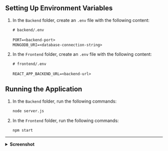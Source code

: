 ## Setting Up Environment Variables

1. In the `Backend` folder, create an `.env` file with the following content:

    ```env
    # backend/.env

    PORT=<backend-port>
    MONGODB_URI=<database-connection-string>
    ```

2. In the `Frontend` folder, create an `.env` file with the following content:

    ```env
    # frontend/.env

    REACT_APP_BACKEND_URL=<backend-url>
    ```

## Running the Application

1. In the `Backend` folder, run the following commands:

    ```bash
    node server.js
    ```
    
2. In the `Frontend` folder, run the following commands:

    ```bash
    npm start
    ```

---
<details>
<summary><b>Screenshot</b></summary>
<img src='./screenshot/Home.png' title="Home Page" /><br>
<img src='./screenshot/EditWorkout.png' title="Edit Workout Page" />
</details>
